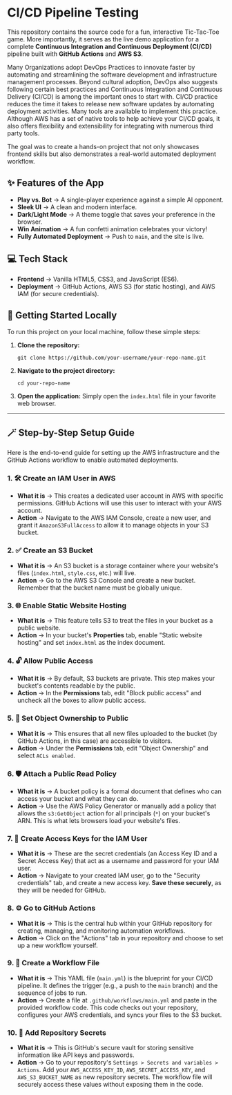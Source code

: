 # CI/CD Pipeline Testing 

This repository contains the source code for a fun, interactive Tic-Tac-Toe game. More importantly, it serves as the live demo application for a complete **Continuous Integration and Continuous Deployment (CI/CD)** pipeline built with **GitHub Actions** and **AWS S3**.

Many Organizations adopt DevOps Practices to innovate faster by automating and streamlining the software development and infrastructure management processes. Beyond cultural adoption, DevOps also suggests following certain best practices and Continuous Integration and Continuous Delivery (CI/CD) is among the important ones to start with. CI/CD practice reduces the time it takes to release new software updates by automating deployment activities. Many tools are available to implement this practice. Although AWS has a set of native tools to help achieve your CI/CD goals, it also offers flexibility and extensibility for integrating with numerous third party tools.

The goal was to create a hands-on project that not only showcases frontend skills but also demonstrates a real-world automated deployment workflow.

## ✨ Features of the App

- **Play vs. Bot** -> A single-player experience against a simple AI opponent.
- **Sleek UI** -> A clean and modern interface.
- **Dark/Light Mode** -> A theme toggle that saves your preference in the browser.
- **Win Animation** -> A fun confetti animation celebrates your victory!
- **Fully Automated Deployment** -> Push to `main`, and the site is live.

## 💻 Tech Stack

- **Frontend** -> Vanilla HTML5, CSS3, and JavaScript (ES6).
- **Deployment** -> GitHub Actions, AWS S3 (for static hosting), and AWS IAM (for secure credentials).

## 🚀 Getting Started Locally

To run this project on your local machine, follow these simple steps:

1.  **Clone the repository:**
    ```
    git clone https://github.com/your-username/your-repo-name.git
    ```

2.  **Navigate to the project directory:**
    ```
    cd your-repo-name
    ```

3.  **Open the application:**
    Simply open the `index.html` file in your favorite web browser.

---

## 🪄 Step-by-Step Setup Guide

Here is the end-to-end guide for setting up the AWS infrastructure and the GitHub Actions workflow to enable automated deployments.

### 1. 🛠 Create an IAM User in AWS
- **What it is** -> This creates a dedicated user account in AWS with specific permissions. GitHub Actions will use this user to interact with your AWS account.
- **Action** -> Navigate to the AWS IAM Console, create a new user, and grant it `AmazonS3FullAccess` to allow it to manage objects in your S3 bucket.

### 2. ✅ Create an S3 Bucket
- **What it is** -> An S3 bucket is a storage container where your website's files (`index.html`, `style.css`, etc.) will live.
- **Action** -> Go to the AWS S3 Console and create a new bucket. Remember that the bucket name must be globally unique.

### 3. 🌐 Enable Static Website Hosting
- **What it is** -> This feature tells S3 to treat the files in your bucket as a public website.
- **Action** -> In your bucket's **Properties** tab, enable "Static website hosting" and set `index.html` as the index document.

### 4. 🔓 Allow Public Access
- **What it is** -> By default, S3 buckets are private. This step makes your bucket's contents readable by the public.
- **Action** -> In the **Permissions** tab, edit "Block public access" and uncheck all the boxes to allow public access.

### 5. 👥 Set Object Ownership to Public
- **What it is** -> This ensures that all new files uploaded to the bucket (by GitHub Actions, in this case) are accessible to visitors.
- **Action** -> Under the **Permissions** tab, edit "Object Ownership" and select `ACLs enabled`.

### 6. 🛡 Attach a Public Read Policy
- **What it is** -> A bucket policy is a formal document that defines who can access your bucket and what they can do.
- **Action** -> Use the AWS Policy Generator or manually add a policy that allows the `s3:GetObject` action for all principals (`*`) on your bucket's ARN. This is what lets browsers load your website's files.

### 7. 🔑 Create Access Keys for the IAM User
- **What it is** -> These are the secret credentials (an Access Key ID and a Secret Access Key) that act as a username and password for your IAM user.
- **Action** -> Navigate to your created IAM user, go to the "Security credentials" tab, and create a new access key. **Save these securely**, as they will be needed for GitHub.

### 8. ⚙️ Go to GitHub Actions
- **What it is** -> This is the central hub within your GitHub repository for creating, managing, and monitoring automation workflows.
- **Action** -> Click on the "Actions" tab in your repository and choose to set up a new workflow yourself.

### 9. 📄 Create a Workflow File
- **What it is** -> This YAML file (`main.yml`) is the blueprint for your CI/CD pipeline. It defines the trigger (e.g., a push to the `main` branch) and the sequence of jobs to run.
- **Action** -> Create a file at `.github/workflows/main.yml` and paste in the provided workflow code. This code checks out your repository, configures your AWS credentials, and syncs your files to the S3 bucket.

### 10. 🤫 Add Repository Secrets
- **What it is** -> This is GitHub's secure vault for storing sensitive information like API keys and passwords.
- **Action** -> Go to your repository's `Settings > Secrets and variables > Actions`. Add your `AWS_ACCESS_KEY_ID`, `AWS_SECRET_ACCESS_KEY`, and `AWS_S3_BUCKET_NAME` as new repository secrets. The workflow file will securely access these values without exposing them in the code.

